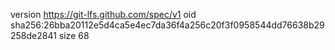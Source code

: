 version https://git-lfs.github.com/spec/v1
oid sha256:26bba20112e5d4ca5e4ec7da36f4a256c20f3f0958544dd76638b29258de2841
size 68
